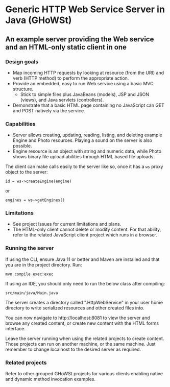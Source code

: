 # Generic HTTP Web Service Server in Java (GHoWSt)

## An example server providing the Web service and an HTML-only static client in one

### Design goals

- Map incoming HTTP requests by looking at resource (from the URI) and verb (HTTP method) to perform the appropriate action.
- Provide an embedded, easy to run Web service using a basic MVC structure.
  - Stick to simple files plus JavaBeans (models), JSP and JSON (views), and Java servlets (controllers).
- Demonstrate that a basic HTML page containing no JavaScript can GET and POST natively via the service.

### Capabilities

- Server allows creating, updating, reading, listing, and deleting example Engine and Photo resources. Playing a sound on the server is also possible.
- Engine resource is an object with string and numeric data, while Photo shows binary file upload abilities through HTML based file uploads.

The client can make calls easily to the server like so, once it has a `ws` proxy object to the server:

`id = ws->createEngine(engine)`

or

`engines = ws->getEngines()`

### Limitations

- See project Issues for current limitations and plans.
- The HTML-only client cannot delete or modify content. For that ability, refer to the related JavaScript client project which runs in a browser.

### Running the server

If using the CLI, ensure Java 11 or better and Maven are installed and that you are in the project directory. Run:

`mvn compile exec:exec`

If using an IDE, you should only need to run the below class after compiling:

`src/main/java/Main.java`

The server creates a directory called ".HttpWebService" in your user home directory to write serialized resources and other created files into.

You can now navigate to http://localhost:8081 to view the server and browse any created content, or create new content with the HTML forms interface.

Leave the server running when using the related projects to create content. Those projects can run on another machine, or the same machine. Just remember to change localhost to the desired server as required.

### Related projects

Refer to other grouped GHoWSt projects for various clients enabling native and dynamic method invocation examples.
